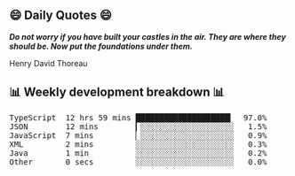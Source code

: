 ## 😄 Daily Quotes 😄

_**Do not worry if you have built your castles in the air. They are where they should be. Now put the foundations under them.**_

Henry David Thoreau



## 📊 Weekly development breakdown 📊

<pre>TypeScript  12 hrs 59 mins ████████████████████▎  97.0%
JSON        12 mins        ▎░░░░░░░░░░░░░░░░░░░░   1.5%
JavaScript  7 mins         ▏░░░░░░░░░░░░░░░░░░░░   0.9%
XML         2 mins         ░░░░░░░░░░░░░░░░░░░░░   0.3%
Java        1 min          ░░░░░░░░░░░░░░░░░░░░░   0.2%
Other       0 secs         ░░░░░░░░░░░░░░░░░░░░░   0.0%</pre>